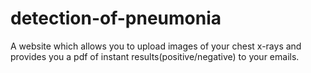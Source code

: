 # detection-of-pneumonia
A website which allows you to upload images of your chest x-rays and provides you a pdf of instant results(positive/negative) to your emails.
